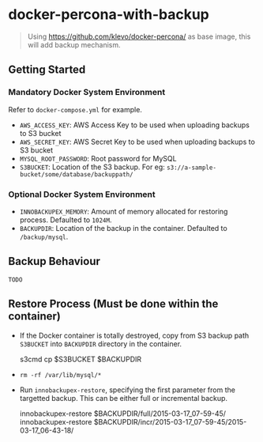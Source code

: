 # docker-percona-with-backup

> Using https://github.com/klevo/docker-percona/ as base image, this will add backup mechanism.


## Getting Started

### Mandatory Docker System Environment

Refer to `docker-compose.yml` for example.

- `AWS_ACCESS_KEY`: AWS Access Key to be used when uploading backups to S3 bucket
- `AWS_SECRET_KEY`: AWS Secret Key to be used when uploading backups to S3 bucket
- `MYSQL_ROOT_PASSWORD`: Root password for MySQL
- `S3BUCKET`: Location of the S3 backup. For eg: `s3://a-sample-bucket/some/database/backuppath/`

### Optional Docker System Environment

- `INNOBACKUPEX_MEMORY`: Amount of memory allocated for restoring process. Defaulted to `1024M`.
- `BACKUPDIR`: Location of the backup in the container. Defaulted to `/backup/mysql`.

## Backup Behaviour

    TODO

## Restore Process (Must be done within the container)

- If the Docker container is totally destroyed, copy from S3 backup path `S3BUCKET` into `BACKUPDIR` directory in the container.

    s3cmd cp $S3BUCKET $BACKUPDIR

- `rm -rf /var/lib/mysql/*`

- Run `innobackupex-restore`, specifying the first parameter from the targetted backup. This can be either full or incremental backup.

    innobackupex-restore $BACKUPDIR/full/2015-03-17_07-59-45/
    innobackupex-restore $BACKUPDIR/incr/2015-03-17_07-59-45/2015-03-17_06-43-18/
